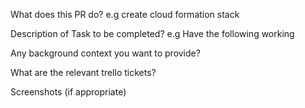 What does this PR do?
e.g create cloud formation stack

Description of Task to be completed?
e.g Have the following working


Any background context you want to provide?

What are the relevant trello tickets?


Screenshots (if appropriate)
